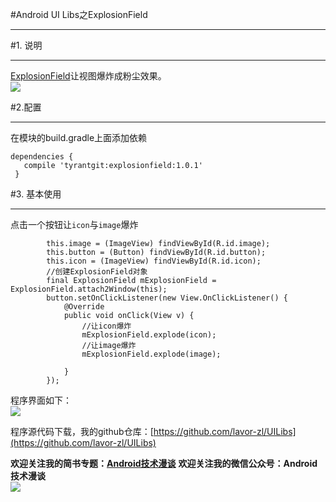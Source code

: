 #Android UI Libs之ExplosionField  
***  
#1. 说明  
***  
[ExplosionField](https://github.com/tyrantgit/ExplosionField)让视图爆炸成粉尘效果。  
![](http://i.imgur.com/HjhNwmy.gif)  

#2.配置  
***  
在模块的build.gradle上面添加依赖  
```  
dependencies {
   compile 'tyrantgit:explosionfield:1.0.1'
 }  
```  

#3. 基本使用  
***  
点击一个按钮让`icon`与`image`爆炸
```  
        this.image = (ImageView) findViewById(R.id.image);
        this.button = (Button) findViewById(R.id.button);
        this.icon = (ImageView) findViewById(R.id.icon);
        //创建ExplosionField对象
        final ExplosionField mExplosionField = ExplosionField.attach2Window(this);
        button.setOnClickListener(new View.OnClickListener() {
            @Override
            public void onClick(View v) {
                //让icon爆炸
                mExplosionField.explode(icon);
                //让image爆炸
                mExplosionField.explode(image);

            }
        });  
```  

程序界面如下：  
![](http://i.imgur.com/rHJf9DX.gif)  

程序源代码下载，我的github仓库：[https://github.com/lavor-zl/UILibs](https://github.com/lavor-zl/UILibs) 


**欢迎关注我的简书专题：[Android技术漫谈](http://www.jianshu.com/collection/4833a48d1cb2)** 
**欢迎关注我的微信公众号：Android技术漫谈**  
![](http://i.imgur.com/u75x3BP.jpg)
